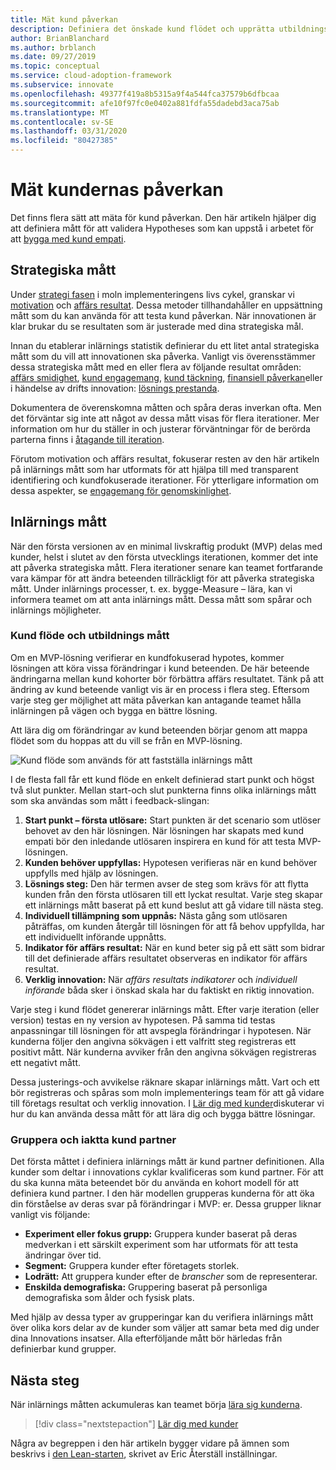 ```yaml
---
title: Mät kund påverkan
description: Definiera det önskade kund flödet och upprätta utbildnings mått för att mäta kundens beteende och införande.
author: BrianBlanchard
ms.author: brblanch
ms.date: 09/27/2019
ms.topic: conceptual
ms.service: cloud-adoption-framework
ms.subservice: innovate
ms.openlocfilehash: 49377f419a8b5315a9f4a544fca37579b6dfbcaa
ms.sourcegitcommit: afe10f97fc0e0402a881fdfa55dadebd3aca75ab
ms.translationtype: MT
ms.contentlocale: sv-SE
ms.lasthandoff: 03/31/2020
ms.locfileid: "80427385"
---
```

# <a name="measure-for-customer-impact"></a>Mät kundernas påverkan

Det finns flera sätt att mäta för kund påverkan. Den här artikeln hjälper dig att definiera mått för att validera Hypotheses som kan uppstå i arbetet för att [bygga med kund empati](./build.md).

## <a name="strategic-metrics"></a>Strategiska mått

Under [strategi fasen](../../strategy/index.md) i moln implementeringens livs cykel, granskar vi [motivation](../../strategy/motivations.md) och [affärs resultat](../../strategy/business-outcomes/index.md). Dessa metoder tillhandahåller en uppsättning mått som du kan använda för att testa kund påverkan. När innovationen är klar brukar du se resultaten som är justerade med dina strategiska mål.

Innan du etablerar inlärnings statistik definierar du ett litet antal strategiska mått som du vill att innovationen ska påverka. Vanligt vis överensstämmer dessa strategiska mått med en eller flera av följande resultat områden: [affärs smidighet](../../strategy/business-outcomes/agility-outcomes.md), [kund engagemang](../../strategy/business-outcomes/engagement-outcomes.md), [kund täckning](../../strategy/business-outcomes/reach-outcomes.md), [finansiell påverkan](../../strategy/business-outcomes/fiscal-outcomes.md)eller i händelse av drifts innovation: [lösnings prestanda](../../strategy/business-outcomes/fiscal-outcomes.md).

Dokumentera de överenskomna måtten och spåra deras inverkan ofta. Men det förväntar sig inte att något av dessa mått visas för flera iterationer. Mer information om hur du ställer in och justerar förväntningar för de berörda parterna finns i [åtagande till iteration](./index.md#commitment-to-iteration).

Förutom motivation och affärs resultat, fokuserar resten av den här artikeln på inlärnings mått som har utformats för att hjälpa till med transparent identifiering och kundfokuserade iterationer. För ytterligare information om dessa aspekter, se [engagemang för genomskinlighet](./index.md#commitment-to-transparency).

## <a name="learning-metrics"></a>Inlärnings mått

När den första versionen av en minimal livskraftig produkt (MVP) delas med kunder, helst i slutet av den första utvecklings iterationen, kommer det inte att påverka strategiska mått. Flera iterationer senare kan teamet fortfarande vara kämpar för att ändra beteenden tillräckligt för att påverka strategiska mått. Under inlärnings processer, t. ex. bygge-Measure – lära, kan vi informera teamet om att anta inlärnings mått. Dessa mått som spårar och inlärnings möjligheter.

### <a name="customer-flow-and-learning-metrics"></a>Kund flöde och utbildnings mått

Om en MVP-lösning verifierar en kundfokuserad hypotes, kommer lösningen att köra vissa förändringar i kund beteenden. De här beteende ändringarna mellan kund kohorter bör förbättra affärs resultatet. Tänk på att ändring av kund beteende vanligt vis är en process i flera steg. Eftersom varje steg ger möjlighet att mäta påverkan kan antagande teamet hålla inlärningen på vägen och bygga en bättre lösning.

Att lära dig om förändringar av kund beteenden börjar genom att mappa flödet som du hoppas att du vill se från en MVP-lösning.

![Kund flöde som används för att fastställa inlärnings mått](../../_images/innovate/customer-flow-learning-metrics.png)

I de flesta fall får ett kund flöde en enkelt definierad start punkt och högst två slut punkter. Mellan start-och slut punkterna finns olika inlärnings mått som ska användas som mått i feedback-slingan:

1. **Start punkt – första utlösare:** Start punkten är det scenario som utlöser behovet av den här lösningen. När lösningen har skapats med kund empati bör den inledande utlösaren inspirera en kund för att testa MVP-lösningen.
2. **Kunden behöver uppfyllas:** Hypotesen verifieras när en kund behöver uppfylls med hjälp av lösningen.
3. **Lösnings steg:** Den här termen avser de steg som krävs för att flytta kunden från den första utlösaren till ett lyckat resultat. Varje steg skapar ett inlärnings mått baserat på ett kund beslut att gå vidare till nästa steg.
4. **Individuell tillämpning som uppnås:** Nästa gång som utlösaren påträffas, om kunden återgår till lösningen för att få behov uppfyllda, har ett individuellt införande uppnåtts.
5. **Indikator för affärs resultat:** När en kund beter sig på ett sätt som bidrar till det definierade affärs resultatet observeras en indikator för affärs resultat.
6. **Verklig innovation:** När *affärs resultats indikatorer* och *individuell införande* båda sker i önskad skala har du faktiskt en riktig innovation.

Varje steg i kund flödet genererar inlärnings mått. Efter varje iteration (eller version) testas en ny version av hypotesen. På samma tid testas anpassningar till lösningen för att avspegla förändringar i hypotesen. När kunderna följer den angivna sökvägen i ett valfritt steg registreras ett positivt mått. När kunderna avviker från den angivna sökvägen registreras ett negativt mått.

Dessa justerings-och avvikelse räknare skapar inlärnings mått. Vart och ett bör registreras och spåras som moln implementerings team för att gå vidare till företags resultat och verklig innovation. I [Lär dig med kunder](./learn.md)diskuterar vi hur du kan använda dessa mått för att lära dig och bygga bättre lösningar.

### <a name="grouping-and-observing-customer-partners"></a>Gruppera och iaktta kund partner

Det första måttet i definiera inlärnings mått är kund partner definitionen. Alla kunder som deltar i innovations cyklar kvalificeras som kund partner. För att du ska kunna mäta beteendet bör du använda en kohort modell för att definiera kund partner. I den här modellen grupperas kunderna för att öka din förståelse av deras svar på förändringar i MVP: er. Dessa grupper liknar vanligt vis följande:

- **Experiment eller fokus grupp:** Gruppera kunder baserat på deras medverkan i ett särskilt experiment som har utformats för att testa ändringar över tid.
- **Segment:** Gruppera kunder efter företagets storlek.
- **Lodrätt:** Att gruppera kunder efter de *branscher* som de representerar.
- **Enskilda demografiska:** Gruppering baserat på personliga demografiska som ålder och fysisk plats.

Med hjälp av dessa typer av grupperingar kan du verifiera inlärnings mått över olika kors delar av de kunder som väljer att samar beta med dig under dina Innovations insatser. Alla efterföljande mått bör härledas från definierbar kund grupper.

## <a name="next-steps"></a>Nästa steg

När inlärnings måtten ackumuleras kan teamet börja [lära sig kunderna](./learn.md).

> [!div class="nextstepaction"]
> [Lär dig med kunder](./learn.md)

<!-- cSpell:ignore Ries -->

Några av begreppen i den här artikeln bygger vidare på ämnen som beskrivs i [den Lean-starten](http://theleanstartup.com/book), skrivet av Eric Återställ inställningar.
